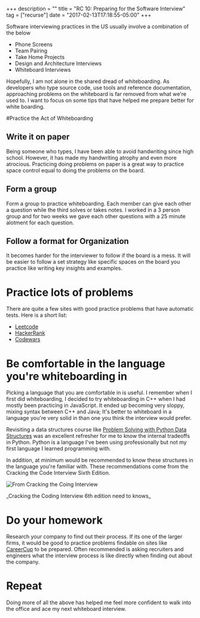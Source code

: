 +++
description = ""
title = "RC 10: Preparing for the Software Interview"
tag = ["recurse"]
date = "2017-02-13T17:18:55-05:00"
+++


Software interviewing practices in the US usually involve a combination of the below

- Phone Screens
- Team Pairing
- Take Home Projects
- Design and Architecture Interviews
- Whiteboard Interviews

Hopefully, I am not alone in the shared dread of whiteboarding. As developers who type source code, use tools and reference documentation, approaching problems on the whiteboard is far removed from what we're used to. I want to focus on some tips that have helped me prepare better for white boarding.



#Practice the Act of Whiteboarding

## Write it on paper
Being someone who types, I have been able to avoid handwriting since high school. However, it has made my handwriting atrophy and even more atrocious. Practicing doing problems on paper is a great way to practice space control equal to doing the problems on the board.

## Form a group
Form a group to practice whiteboarding. Each member can give each other a question while the third solves or takes notes. I worked in a 3 person group and for two weeks we gave each other questions with a 25 minute alotment for each question.


## Follow a format for Organization
It becomes harder for the interviewer to follow if the board is a mess. It will be easier to follow a set strategy like specific spaces on the board you practice like writing key insights and examples.

# Practice lots of problems
There are quite a few sites with good practice problems that have automatic tests.
Here is a short list:

- [Leetcode](https://leetcode.com)
- [HackerRank](https://hackerrank.com)
- [Codewars](https://codewars.com)

# Be comfortable in the language you're whiteboarding in

Picking a language that you are comfortable in is useful. I remember when I first did whiteboarding, I decided to try whiteboarding in C++ when I had mostly been practicing in JavaScript. It ended up becoming very sloppy, mixing syntax between C++ and Java; It's better to whiteboard in a language you're very solid in than one you think the interview would prefer.

Revisiting a data structures course like [Problem Solving with Python Data Structures](interactivepython.org/runestone/static/pythonds/index.html) was an excellent refresher for me to know the internal tradeoffs in Python. Python is a language I've been using professionally but not my first language I learned programming with.

In addition, at minimum would be recommended to know these structures in the language you're familiar with. These recommendations come from the Cracking the Code Interview Sixth Edition.

![From Cracking the Coing Interview](https://lh3.googleusercontent.com/l5PCpfvRPSN4aSSlwVA_SAzBTqcuC65IUsZPymIcWvZmO9s15kKyojGPv4RRxbcJrxCToELSAPf8uNbNlgHWrIcuepVTcfY-ij8-nG8jaYLJcistZXzrIYFz-j5LzMNExUfowyZHY5UkcPuK1zvFIn-tB0efuLndNGh4-xMRrfTdWHkHhkhMWzxNTVjt7him9uYQDVBWwVUIDtOizuUtnfAFZQNketiX5mpak08X05NLG8ijrpuon261KGjOtopCiChEwv9GOjXkGPugdT_OYI2FmksDJYDshJweCCRWGFfamQJfauxLlnql39l0wzl5vXZ6SLOXaTn6LwEM_Pa1xjDK27WsUcehfHukbhZqzZS4WdiF75QLuI-nMk8458drgcTT7eYY3Ynw1t-LRRfFdKGLkhzkgd_2DDCr2DdPObPMhBucjxChUlqq7RtW80fMMpl_yYQ2cVIyuWxVaIm6jdp-FbOobwNdcLoLE8dtNtDA3tWTMH8Ed345Zm5wJyHU-gnHJfjWeQMOxhD2fg42H_BOWza2tjz_7FnLKsv-CcRI8vWCCK4szwFk3fXPUx_-JlKYKcCvygPopXoKX9EtEDS7135mjzF333H6fEP1WeLOCn0Fx5rKWw=w1400-h996-no)
<div class="caption">_Cracking the Coding Interview 6th edition need to knows_</div>

# Do your homework
Research your company to find out their process. If its one of the larger firms, it would be good to practice problems findable on sites like [CareerCup](http://careercup.com/) to be prepared. Often recommended is asking recruiters and engineers what the interview process is like directly when finding out about the company.


# Repeat
Doing more of all the above has helped me feel more confident to walk into the office and ace my next whiteboard interview.
